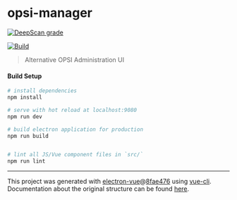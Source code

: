 # opsi-manager

[![DeepScan grade](https://deepscan.io/api/teams/3341/projects/4991/branches/38879/badge/grade.svg)](https://deepscan.io/dashboard#view=project&tid=3341&pid=4991&bid=38879)

[![Build](https://travis-ci.org/NMathar/opsi-manager.svg?branch=master)](https://travis-ci.org/NMathar/opsi-manager)


> Alternative OPSI Administration UI

#### Build Setup

``` bash
# install dependencies
npm install

# serve with hot reload at localhost:9080
npm run dev

# build electron application for production
npm run build


# lint all JS/Vue component files in `src/`
npm run lint

```

---

This project was generated with [electron-vue](https://github.com/SimulatedGREG/electron-vue)@[8fae476](https://github.com/SimulatedGREG/electron-vue/tree/8fae4763e9d225d3691b627e83b9e09b56f6c935) using [vue-cli](https://github.com/vuejs/vue-cli). Documentation about the original structure can be found [here](https://simulatedgreg.gitbooks.io/electron-vue/content/index.html).
